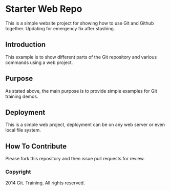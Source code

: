 # Starter Web Repo

This is a simple website project for showing how to use Git
and Github together. Updating for emergency fix after stashing.

## Introduction

This example is to show different parts of the Git repository
and various commands using a web project.

## Purpose

As stated above, the main purpose is to provide simple examples
for Git training demos.

## Deployment

This is a simple web project, deployment can be on any web server
or even local file system.

## How To Contribute

Please fork this repository and then issue pull requests for review.

### Copyright

2014 Git. Training. All rights reserved.